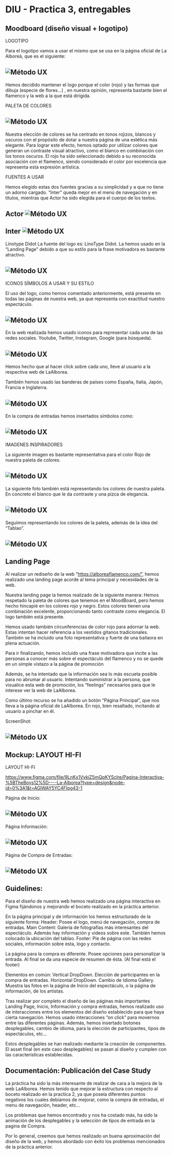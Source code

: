# DIU - Practica 3, entregables

## Moodboard (diseño visual + logotipo)   

LOGOTIPO

Para el logotipo vamos a usar el mismo que se usa en la página oficial de La Alboreá, que es el siguiente: 

![Método UX](img/logo.png)
-----

Hemos decidido mantener el logo porque el color (rojo) y las formas que dibuja (especie de flores…) , en nuestra opinión, representa bastante bien el flamenco y la web a la que está dirigida.


PALETA DE COLORES

![Método UX](img/paleta.png)
-----

Nuestra elección de colores se ha centrado en tonos rojizos, blancos y oscuros con el propósito de dotar a nuestra página de una estética más elegante. Para lograr este efecto, hemos optado por utilizar colores que generan un contraste visual atractivo, como el blanco en combinación con los tonos oscuros. El rojo ha sido seleccionado debido a su reconocida asociación con el flamenco, siendo considerado el color por excelencia que representa esta expresión artística.


FUENTES A USAR

Hemos elegido estas dos fuentes gracias a su simplicidad y a que no tiene un adorno cargado. “Inter” queda mejor en el menú de navegación y en títulos, mientras que Actor ha sido elegida para el cuerpo de los textos.


Actor
![Método UX](img/actor.png)
-----

Inter
![Método UX](img/inter.png)
-----

Linotype Didot
La fuente del logo es: LinoType Didot. La hemos usado en la “Landing Page” debido a que su estilo para la frase motivadora es bastante atractivo.

![Método UX](img/linotypeDidot.png)
-----

ICONOS SÍMBOLOS A USAR Y SU ESTILO

El uso del logo, como hemos comentado anteriormente, está presente en todas las páginas de nuestra web, ya que representa con exactitud nuestro espectáculo.

![Método UX](img/logo.png)
-----

En la web realizada hemos usado iconos para representar cada una de las redes sociales.
Youtube, Twitter, Instagram, Google (para búsqueda).

![Método UX](img/redes.png)
-----

Hemos hecho que al hacer click sobre cada uno, lleve al usuario a la respectiva web de LaAlborea.


También hemos usado las banderas de países como España, Italia, Japón, Francia e Inglaterra.

![Método UX](img/idiomas.png)
-----

En la compra de entradas hemos insertados símbolos como:

![Método UX](img/tablaIconos.png)
-----

IMAGENES INSPIRADORES

La siguiente imagen es bastante representativa para el color Rojo de nuestra paleta de colores.

![Método UX](img/fotoInspiradora1.png)
-----

La siguiente foto también está representando los colores de nuestra paleta. En concreto el blanco que le da contraste y una pizca de elegancia.

![Método UX](img/fotoInspiradora2.png)
-----

Seguimos representando los colores de la paleta, además de la idea del “Tablao”.

![Método UX](img/fotoInspiradora3.png)
-----


## Landing Page

Al realizar un rediseño de la web “https://alboreaflamenco.com/”, hemos realizado una landing page acorde al tema principal y necesidades de la web.

Nuestra landing page la hemos realizado de la siguiente manera:
Hemos respetado la paleta de colores que tenemos en el MoodBoard, pero hemos hecho hincapié en los colores rojo y negro. Estos colores tienen una combinación excelente, proporcionando tanto contraste como elegancia. El logo también está presente.

Hemos usado también circunferencias de color rojo para adornar la web. Estas intentan hacer referencia a los vestidos gitanos tradicionales.
También se ha incluido una foto representativa y fuerte de una bailaora en plena actuación.

Para ir finalizando, hemos incluido una frase motivadora que incite a las personas a conocer más sobre el espectáculo del flamenco y no se quede en un simple vistazo a la página de promoción

Además, se ha intentado que la información sea lo más escueta posible para no abrumar al usuario. Intentando suministrar a la persona, que visualice esta web de promoción, los “feelings” necesarios para que le interese ver la web de LaAlborea.

Como último recurso se ha añadido un botón “Página Principal”, que nos lleva a la página oficial de LaAlborea. En rojo, bien resaltado, incitando al usuario a pinchar en él.

ScreenShot:

![Método UX](img/landingPage.png)
-----


## Mockup: LAYOUT HI-FI

LAYOUT HI-FI

https://www.figma.com/file/9LnKx1VvkiZ5mQpKYSclre/Pagina-Interactiva-%5BTheBoys12%5D----La-Alborea?type=design&node-id=0%3A1&t=AGIWAY5YC4FIpg43-1

Página de Inicio:

![Método UX](img/Principal.png)
-----


Página Información:

![Método UX](img/Informacion.png)
-----


Página de Compra de Entradas:

![Método UX](img/Compra.png)
-----


## Guidelines:

Para el diseño de nuestra web hemos realizado una página interactiva en Figma fijándonos y mejorando el boceto realizado en la práctica anterior.

En la página principal y de información los hemos estructurado de la siguiente forma:
Header: Posee el logo, menú de navegación, compra de entradas.
Main Content: Galería de fotografías más interesantes del espectáculo. Además hay información y videos sobre este. También hemos colocado la ubicación del tablao.
Footer: Pie de página con las redes sociales, información sobre esta, logo y contacto.

La página para la compra es diferente. Posee opciones para personalizar la entrada. Al final se da una especie de resumen de ésta. (Al final está el footer)

Elementos en común: 
Vertical DropDown. 	Elección de participantes en la compra de entradas.
Horizontal DropDown. Cambio de Idioma
Gallery. Muestra las fotos en la página de Inicio del espectáculo, o la página de información, de los artistas.

Tras realizar por completo el diseño de las páginas más importantes Landing Page, Inicio, Información y compra entradas, hemos realizado uso de interacciones entre los elementos del diseño establecido para que haya cierta navegación.
Hemos usado interacciones “on click” para movernos entre las diferentes páginas.
Además, hemos insertado botones desplegables, cambio de idioma, para la elección de participantes, tipos de espectáculos, etc…

Estos desplegables se han realizado mediante la creación de componentes. El asset final (en este caso desplegables) se pasan al diseño y cumplen con las características establecidas.


## Documentación: Publicación del Case Study
La práctica ha sido la más interesante de realizar de cara a la mejora de la web LaAlborea. Hemos tenido que mejorar la estructura con respecto al boceto realizado en la practica 2, ya que 
poseía diferentes puntos negativos los cuales debíamos de mejorar, como la compra de entradas, el menu de navegación, header, etc...

Los problemas que hemos encontrado y nos ha costado más, ha sido la animación de los desplegables y la selección de tipos de entrada en la pagina de Compra.

Por lo general, creemos que hemos realizado un buena aproximación del diseño de la web, y hemos abordado con éxito los problemas mencionados de la práctica anterior.
 
